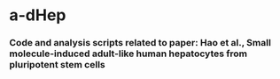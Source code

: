 # a-dHep
### Code and analysis scripts related to paper: Hao et al., Small molecule-induced adult-like human hepatocytes from pluripotent stem cells
